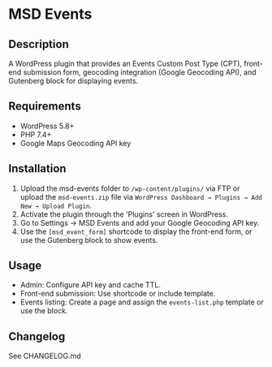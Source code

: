 # MSD Events

## Description
A WordPress plugin that provides an Events Custom Post Type (CPT), front-end submission form, geocoding integration (Google Geocoding API), and Gutenberg block for displaying events.

## Requirements
- WordPress 5.8+
- PHP 7.4+
- Google Maps Geocoding API key

## Installation
1. Upload the msd-events folder to `/wp-content/plugins/` via FTP or upload the `msd-events.zip` file via `WordPress Dashboard → Plugins → Add New → Upload Plugin`.
2. Activate the plugin through the 'Plugins' screen in WordPress.
3. Go to Settings -> MSD Events and add your Google Geocoding API key.
4. Use the `[msd_event_form]` shortcode to display the front-end form, or use the Gutenberg block to show events.

## Usage
- Admin: Configure API key and cache TTL.
- Front-end submission: Use shortcode or include template.
- Events listing: Create a page and assign the `events-list.php` template or use the block.

## Changelog
See CHANGELOG.md